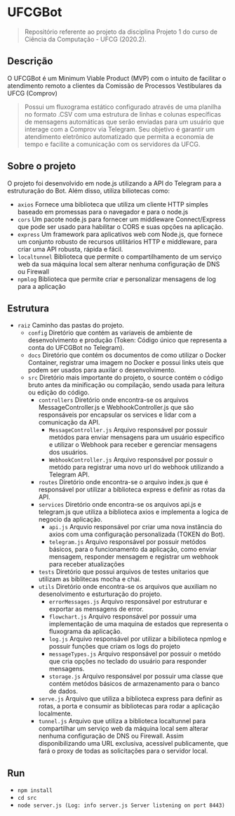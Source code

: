 # UFCGBot 

> Repositório referente ao projeto da disciplina Projeto 1 do curso de Ciência da Computação - UFCG (2020.2).

## Descrição 

<p> O UFCGBot é um Minimum Viable Product (MVP) com o intuito de facilitar o atendimento remoto a clientes da Comissão de Processos Vestibulares da UFCG (Comprov) </p>

> Possui um fluxograma estático configurado através de uma planilha no formato .CSV com uma estrutura de linhas e colunas específicas de mensagens automáticas que serão enviadas para um usuário que interage com a Comprov via Telegram. Seu objetivo é garantir um atendimento eletrônico automatizado que permita a economia de tempo e facilite a comunicação com os servidores da UFCG.   

## Sobre o projeto

O projeto foi desenvolvido em node.js utilizando a API do Telegram para a estruturação do Bot. Além disso, utiliza biliotecas como: 
- `axios` Fornece uma biblioteca que utiliza um cliente HTTP simples baseado em promessas para o navegador e para o node.js 
- `cors` Um pacote node.js para fornecer um middleware Connect/Express que pode ser usado para habilitar o CORS e suas opções na aplicação.
- `express` Um framework para aplicativos web com Node.js, que fornece um conjunto robusto de recursos utilitários HTTP e middleware, para criar uma API robusta, rápida e fácil.
- `localtunnel` Biblioteca que permite o compartilhamento de um serviço web da sua máquina local sem alterar nenhuma configuração de DNS ou Firewall
- `npmlog`  Biblioteca que permite criar e personalizar mensagens de log para a aplicação

## Estrutura

- `raiz` Caminho das pastas do projeto.
  - `config` Diretório que contém as variaveis de ambiente de desenvolvimento e produção (Token: Código único que representa a conta do UFCGBot no Telegram).
  - `docs` Diretório que contém os documentos de como utilizar o Docker Container, registrar uma imagem no Docker e possui links uteis que podem ser usados para auxilar o desenvolvimento.
  - `src` Diretório mais importante do projeto, o source contém o código bruto antes da minificação ou compilação, sendo usada para leitura ou edição do código.
    - `controllers` Diretório onde encontra-se os arquivos MessageController.js e WebhookController.js que são responsáveis por encapsular os services e lidar com a comunicação da API.
        - `MessageController.js` Arquivo responsável por possuir metódos para enviar mensagens para um usuário especifico e utilizar o Webhook para receber e gerenciar mensagens dos usuários.
        - `WebhookController.js` Arquivo responsável por possuir o metódo para registrar uma novo url do webhook utilizando a Telegram API.
    - `routes` Diretório onde encontra-se o arquivo index.js que é responsável por utilizar a biblioteca express e definir as rotas da API.
    - `services`  Diretório onde encontra-se os arquivos api.js e telegram.js que utiliza a biblioteca axios e implementa a logica de negocio da aplicação.
       - `api.js` Arquvio responsável por criar uma nova instância do axios com uma configuração personalizada (TOKEN do Bot). 
       - `telegram.js` Arquivo responsável por possuir metódos básicos, para o funcionamento da aplicação, como enviar mensagem, responder mensagem e registrar um webhook para receber atualizações
    - `tests` Diretório que possui arquivos de testes unitarios que utilizam as biblitecas mocha e chai.
    - `utils` Diretório onde encontra-se os arquivos que auxiliam no desenolvimento e esturturação do projeto.
      - `errorMessages.js` Arquivo responsável por estruturar e exportar as mensagens de error.
      - `flowchart.js` Arquivo responsável por possuir uma implementação de uma maquina de estados que representa o fluxograma da aplicação.
      - `log.js`  Arquivo responsável por utilizar a bibilioteca npmlog e possuir funções que criam os logs do projeto
      - `messageTypes.js` Arquivo responsável por possuir o metódo que cria opções no teclado do usuário para responder mensagens.
      - `storage.js` Arquivo responsável por possuir uma classe que contém metódos básicos de armazenamento para o banco de dados.
    - `serve.js`  Arquivo que utiliza a biblioteca express para definir as rotas, a porta e consumir as bibliotecas para rodar a aplicação localmente.
    - `tunnel.js`  Arquivo que utiliza a biblioteca localtunnel para compartilhar um serviço web da máquina local sem alterar nenhuma configuração de DNS ou Firewall. Assim disponibilizando uma URL exclusiva, acessível publicamente, que fará o proxy de todas as solicitações para o servidor local.

## Run

- `npm install` 
- `cd src`
- `node server.js (Log: info server.js Server listening on port 8443)`

